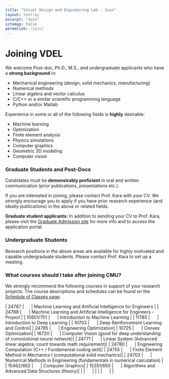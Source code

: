 ```yaml
---
title: "Visual Design and Engineering Lab - Join"
layout: textlay
excerpt: "Join"
sitemap: false
permalink: /join/
---
```


# Joining VDEL

We welcome Post-doc, Ph.D., M.S., and undergraduate applicants who have a **strong background** in:

* Mechanical engineering (design, solid mechanics, manufacturing)
* Numerical methods
* Linear algebra and vector calculus
* C/C++ or a similar scientific programming language
* Python and/or Matlab


Experience in some or all of the following fields is **highly** desirable:

- Machine learning
- Optimization
- Finite element analysis
- Physics simulations
- Computer graphics
- Geometric 3D modeling
- Computer vision

### Graduate Students and Post-Docs

Candidates must be **demonstrably proficient** in oral and written communication (prior publications, presentations etc.).

If you are interested in joining, please contact Prof. Kara with your CV. We strongly encourage you to apply if you have prior research experience (and ideally publications) in the above or related fields. 

**Graduate student applicants:** In addition to sending your CV to Prof. Kara, please visit the [Graduate Admission site](https://www.meche.engineering.cmu.edu/education/graduate-programs/admission/index.html) for more info and to access the application portal.


### Undergraduate Students

Research positions in the above areas are available for highly motivated and capable undergraduate students. Please contact Prof. Kara to set up a meeting.

### What courses should I take after joining CMU?

We strongly recommend the following courses in support of your research projects. The course descriptions and schedules can be found on the [Schedule of Classes page](https://enr-apps.as.cmu.edu/open/SOC/SOCServlet).



| 24787 | &nbsp; &nbsp; &nbsp;| Machine Learning and Artificial Intelligence for Engineers           |
| 24788 | &nbsp; &nbsp; &nbsp;| Machine Learning and Artificial Intelligence for Engineers - Project |
| 10601/701    |  &nbsp; &nbsp; &nbsp;|     Introduction to Machine Learning           |
|  11785      |  &nbsp; &nbsp; &nbsp;|     Introduction to Deep Learning                  |
| 10703 | &nbsp; &nbsp; &nbsp;|  Deep Reinforcement Learning and Control| 
| 24785 | &nbsp; &nbsp; &nbsp;|  Engineering Optimization| 
| 10725 | &nbsp; &nbsp; &nbsp;|  Convex Optimization| 
| 16720 | &nbsp; &nbsp; &nbsp;|  Computer Vision    (good for deep understanding of convolutional neural network)| 
| 24771 | &nbsp; &nbsp; &nbsp;|  Linear System (Advanced linear algebra; count towards math requirement)| 
| 24780 | &nbsp; &nbsp; &nbsp;|  Engineering Computation (C++ / Fundamental coding skill)| 
| 24755 | &nbsp; &nbsp; &nbsp;|  Finite Element Method in Mechanics I (computational solid mechanics)| 
| 24703 | &nbsp; &nbsp; &nbsp;|  Numerical Methods in Engineering (fundamentals in numerical calculation) | 
| 15462/662 | &nbsp; &nbsp; &nbsp;|  Computer Graphics| 
| 15351/650 | &nbsp; &nbsp; &nbsp;|  Algorithms and Advanced Data Structures (theory)| 
|  | &nbsp; &nbsp; &nbsp;|  | 
|  | &nbsp; &nbsp; &nbsp;|  | 








<!-- # Open positions

We are always looking for new group members with passion, talent, and grit!

You will have the chance to work on the grand challenges of condensed matter physics, often at the interface of instrumental design and new physics. You will be involved in determining the important and interesting questions, creating and improving instrumental setups, performing measurements, and making discoveries.

### Current open positions

You find the current job openings here:
[Opening 1]({{ site.baseurl }}/downloads/GeneralPostdoc_2019_v01.pdf),
[Opening 2]({{ site.baseurl }}/downloads/PPMS_PhD_2019_v01.pdf).

It might be interesting to look at some past job advertisements. While the projects keep changing, the themes are still roughly the same. You can download them [here]({{ site.baseurl }}/downloads/PD.pdf), [here]({{ site.baseurl }}/downloads/PHD1.pdf), or [here]({{ site.baseurl }}/downloads/PHD2.pdf).

### Applications for PhD and Postdoc positions
If you are interested in working with us as a PhD student or postdoc, please send me an [email](mailto:milan.allan@gmail.com). State briefly why you are interested and attach a CV, including information about the grades you had as an undergraduate. No need for a separate cover letter or certificates. **Important**: please insert _"Application PhD"_ or _"Application Postdoc"_ in the subject line. If you are applying to a specific advertisement, note this in your email.

There are  postdoc scholarship available.  I'd be happy to support you after you apply to our group. Take a look at the [veni fellowship](http://www.nwo.nl/en/funding/our-funding-instruments/nwo/innovational-research-incentives-scheme/veni/index.html) or the [Marie Curie fellowship](http://ec.europa.eu/research/mariecurieactions/about-msca/actions/if/index_en.htm).

### Master projects for Leiden University students
If you are a Master student at Leiden University looking for a Master project, contact me (or any group member) per email or stop by my office.

### Bsc / Master students from elsewhere
If you are interested in pursuing a Master degree at Leiden University, see [mastersinleiden.nl](http://www.mastersinleiden.nl/programmes/physics/en/introduction). Sometimes, we take master students or summer interns if we get exceptional applicants (this usually means very good grades and a personal recommendation).


<figure>
<img src="{{ site.url }}{{ site.baseurl }}/images/picpic/Gallery/DSC_0696.jpg" width="95%">
</figure> -->
